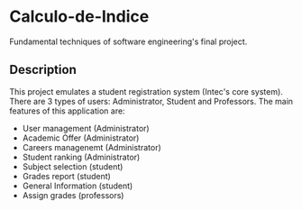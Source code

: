 # Calculo-de-Indice

Fundamental techniques of software engineering's final project.

## Description

This project emulates a student registration system (Intec's core system). There are 3 types of users: Administrator, Student and Professors. The main features of this application are:

* User management (Administrator)
* Academic Offer (Administrator)
* Careers managenemt (Administrator)
* Student ranking (Administrator)
* Subject selection (student)
* Grades report (student)
* General Information (student)
* Assign grades (professors)
